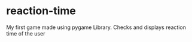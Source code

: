# reaction-time
My first game made using pygame Library. Checks and displays reaction time of the user
